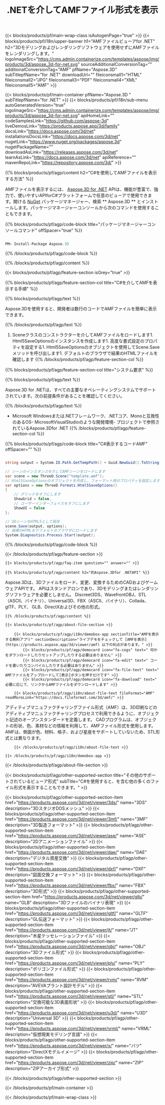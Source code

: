 ﻿---
title: .NETを介してAMFファイル形式を表示 
weight: 1900
url: /ja/net/viewer/amf/ 
description: .NETフレームワーク、.NETコア、MonoでAMFドキュメントをロード、レンダリング、表示するためのC#ソースコード。
---
{{< blocks/products/pf/main-wrap-class isAutogenPage="true" >}}
{{< blocks/products/pf/i18n/upper-banner h1="AMFファイルビューアfor .NET" h2="3Dモデリングおよびレンダリングソフトウェアを使用せずにAMFファイルをレンダリングします。" logoImageSrc="https://cms.admin.containerize.com/templates/aspose/img/products/3d/aspose_3d-for-net.svg" sourceAdditionalConversionTag="" additionalConversionTag="AMF" pfName="Aspose.3D" subTitlepfName="for .NET" downloadUrl="" fileiconsmall1="HTML" fileiconsmall2="JPG" fileiconsmall3="PDF" fileiconsmall4="XML" fileiconsmall5="AMF" >}}

{{< blocks/products/pf/main-container pfName="Aspose.3D " subTitlepfName="for .NET" >}}
{{< blocks/products/pf/i18n/sub-menu autoGeneratedVersion="true" logoImageSrc="https://cms.admin.containerize.com/templates/aspose/img/products/3d/aspose_3d-for-net.svg" apiHomeLink="" codeSamplesLink="https://github.com/aspose-3d" liveDemosLink="https://products.aspose.app/3d/family" docsLink="https://docs.aspose.com/3d/net" installationsDocsLink="https://docs.aspose.com/3d/net" nugetLink="https://www.nuget.org/packages/aspose.3d" nugetPackageName="" downloadAsLink="https://releases.aspose.com/3d/net" learnAsLink="https://docs.aspose.com/3d/net" apiReference="" mavenRepoLink="https://repository.aspose.com/3d/" >}}

{{% blocks/products/pf/agp/content h2="C#を使用してAMFファイルを表示する方法" %}}

 AMFファイルを表示するには、
 [Aspose.3D for .NET](https://products.aspose.com/3d/net) 
 APIは、機能が豊富で、強力で、使いやすいAPIforC#プラットフォームで任意のビューアで使用できます。開ける
 [NuGet](https://www.nuget.org/packages/aspose.3d) 
 パッケージマネージャー、検索
 ** Aspose.3D ** 
 とインストールします。パッケージマネージャーコンソールから次のコマンドを使用することもできます。

{{% blocks/products/pf/agp/code-block title="パッケージマネージャーコンソールコマンド" offSpacer="true" %}}

```cs

PM> Install-Package Aspose.3D


```

{{% /blocks/products/pf/agp/code-block %}}

{{% /blocks/products/pf/agp/content %}}

{{< blocks/products/pf/agp/feature-section isGrey="true" >}}

{{% blocks/products/pf/agp/feature-section-col title="C#を介してAMFを表示する手順" %}}

{{% blocks/products/pf/agp/text %}}

 Aspose.3Dを使用すると、開発者は数行のコードでAMFファイルを簡単に表示できます。

{{% /blocks/products/pf/agp/text %}}

1. Sceneクラスのコンストラクターを介してAMFファイルをロードします1. Html5SaveOptionsのインスタンスを作成します1. 高度な書式設定のプロパティを設定する1. Html5SaveOptionsのオブジェクトを使用してScene.Saveメソッドを呼び出します1. デフォルトのブラウザで結果のHTMLファイルを確認します
{{% /blocks/products/pf/agp/feature-section-col %}}

{{% blocks/products/pf/agp/feature-section-col title="システム要求" %}}

{{% blocks/products/pf/agp/text %}}

 Aspose.3D for .NETは、すべての主要なオペレーティングシステムでサポートされています。次の前提条件があることを確認してください。

{{% /blocks/products/pf/agp/text %}}

- Microsoft Windowsまたは.NETフレームワーク、.NETコア、Monoと互換性のあるOS- MicrosoftVisualStudioのような開発環境- プロジェクトで参照されているAspose.3Dfor .NET
{{% /blocks/products/pf/agp/feature-section-col %}}

{{% blocks/products/pf/agp/code-block title="C#表示するコードAMF" offSpacer="" %}}

```cs

string output = System.IO.Path.GetTempPath() + Guid.NewGuid().ToString() + ".html";

// シーンのインスタンスを介してAMFシーンをロードします
var scene = new ThreeD.Scene("template.amf");
// Html5SaveOptionsのオブジェクトを作成し、フォーマット用のプロパティを設定します
var options = new ThreeD.Formats.Html5SaveOptions()
{
    // グリッドをオフにします
    ShowGrid = false,
    // ユーザーインターフェイスをオフにします
    ShowUI = false
};

// 3DシーンをHTML5として保存
scene.Save(output, options);
// 結果のHTMLをデフォルトのブラウザにロードします
System.Diagnostics.Process.Start(output);


```

{{% /blocks/products/pf/agp/code-block %}}

{{< /blocks/products/pf/agp/feature-section >}}

    {{< blocks/products/pf/agp/faq-item question="" answer="" >}}
 

<!-- aboutfile Starts -->

    {{% blocks/products/pf/agp/content h2="約Aspose.3Dfor .NETAPI" %}}

 Aspose.3Dは、3Dファイルをロード、変更、変換するためのCADおよびゲームウェアAPIです。 APIはスタンドアロンであり、3Dモデリングまたはレンダリングソフトウェアを必要としません。 Discreet3DS、WavefrontOBJ、STL（ASCII、バイナリ）、Universal3D、FBX（ASCII、バイナリ）、Collada、glTF、PLY、 GLB、DirectXおよびその他の形式。 



    {{% /blocks/products/pf/agp/content %}}

    {{< blocks/products/pf/agp/about-file-section >}}

        {{< blocks/products/pf/agp/i18n/demobox-app sectionTitle="AMFを表示する無料アプリ" sectionDescription="ライブデモをチェックして [AMFを表示](https://products.aspose.app/3d/viewer/amf) 以下の利点があります。" >}}
            {{< blocks/products/pf/agp/democard icon="fa-cogs" text=" 何かをダウンロードしたりセットアップしたりする必要はありません" >}}
            {{< blocks/products/pf/agp/democard icon="fa-edit" text=" コードを書いたりコンパイルしたりする必要はありません" >}}
            {{< blocks/products/pf/agp/democard icon="fa-file-text" text=" AMFファイルをアップロードして[表示]ボタンを押すだけです" >}}
            {{< blocks/products/pf/agp/democard icon="fa-download" text=" 必要に応じて、リンクからAMFファイルをダウンロードします" >}}

        {{< blocks/products/pf/agp/i18n/about-file-text fileFormat="AMF" readMoreLink="https://docs.fileformat.com/3d/amf/" >}}
アディティブマニュファクチャリングファイル形式（AMF）は、3D印刷などのアディティブマニュファクチャリングプロセスで利用できるように、オブジェクト記述のオープンスタンダードを定義します。 CADプログラムは、オブジェクトの形状、色、素材などの情報を利用して、AMFファイル形式を使用します。 AMFは、側面が色、材料、格子、および星座をサポートしていないため、STL形式とは異なります。

        {{< /blocks/products/pf/agp/i18n/about-file-text >}}

    {{< /blocks/products/pf/agp/i18n/demobox-app >}}

{{< /blocks/products/pf/agp/about-file-section >}}

<!-- aboutfile Ends -->

{{< blocks/products/pf/agp/other-supported-section title="その他のサポートされているビューア形式" subTitle="C#を使用すると、を含む他の多くのファイル形式を表示することもできます。" >}}

{{< blocks/products/pf/agp/other-supported-section-item href="https://products.aspose.com/3d/net/viewer/3ds/" name="3DS" description="3DスタジオDOSメッシュ" >}}
{{< blocks/products/pf/agp/other-supported-section-item href="https://products.aspose.com/3d/net/viewer/3mf/" name="3MF" description="3D製造フォーマット" >}}
{{< blocks/products/pf/agp/other-supported-section-item href="https://products.aspose.com/3d/net/viewer/ase/" name="ASE" description="2Dアニメーションファイル" >}}
{{< blocks/products/pf/agp/other-supported-section-item href="https://products.aspose.com/3d/net/viewer/dae/" name="DAE" description="デジタル資産交換" >}}
{{< blocks/products/pf/agp/other-supported-section-item href="https://products.aspose.com/3d/net/viewer/dxf/" name="DXF" description="図面交換フォーマット" >}}
{{< blocks/products/pf/agp/other-supported-section-item href="https://products.aspose.com/3d/net/viewer/fbx/" name="FBX" description="3D形式" >}}
{{< blocks/products/pf/agp/other-supported-section-item href="https://products.aspose.com/3d/net/viewer/glb/" name="GLB" description="3Dファイルのバイナリ表現" >}}
{{< blocks/products/pf/agp/other-supported-section-item href="https://products.aspose.com/3d/net/viewer/gltf/" name="GLTF" description="GL伝送フォーマット" >}}
{{< blocks/products/pf/agp/other-supported-section-item href="https://products.aspose.com/3d/net/viewer/jt/" name="JT" description="木星テッセレーションファイル" >}}
{{< blocks/products/pf/agp/other-supported-section-item href="https://products.aspose.com/3d/net/viewer/obj/" name="OBJ" description="3Dファイル形式" >}}
{{< blocks/products/pf/agp/other-supported-section-item href="https://products.aspose.com/3d/net/viewer/ply/" name="PLY" description="ポリゴンファイル形式" >}}
{{< blocks/products/pf/agp/other-supported-section-item href="https://products.aspose.com/3d/net/viewer/rvm/" name="RVM" description="AVEVAプラント設計モデル" >}}
{{< blocks/products/pf/agp/other-supported-section-item href="https://products.aspose.com/3d/net/viewer/stl/" name="STL" description="交換可能な3D表面形状" >}}
{{< blocks/products/pf/agp/other-supported-section-item href="https://products.aspose.com/3d/net/viewer/u3d/" name="U3D" description="Universal 3D" >}}
{{< blocks/products/pf/agp/other-supported-section-item href="https://products.aspose.com/3d/net/viewer/vrml/" name="VRML" description="仮想現実モデリング言語" >}}
{{< blocks/products/pf/agp/other-supported-section-item href="https://products.aspose.com/3d/net/viewer/x/" name="バツ" description="DirectXモデルイメージ" >}}
{{< blocks/products/pf/agp/other-supported-section-item href="https://products.aspose.com/3d/net/viewer/zip/" name="ZIP" description="ZIPアーカイブ形式" >}}

{{< /blocks/products/pf/agp/other-supported-section >}}

{{< /blocks/products/pf/main-container >}}
    
{{< /blocks/products/pf/main-wrap-class >}}